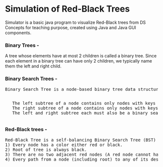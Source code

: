 # Simulation of Red-Black Trees

 Simulator is a basic java program to visualize Red-Black trees from DS Concepts for teaching purpose,
 created using Java and Java GUI components.
 
<h3><b>Binary Trees</b> - </h3> 
 <p>A tree whose elements have at most 2 children is called a binary tree. Since each element in a binary tree can have only 2 children, we typically name them the left and right child.</p>
 
 <h3><b>Binary Search Trees</b> - </h3> 
 <pre>Binary Search Tree is a node-based binary tree data structure which has the following properties:
<ul>
<l1>The left subtree of a node contains only nodes with keys lesser than the node’s key.</l1>
<l1>The right subtree of a node contains only nodes with keys greater than the node’s key.</l1>
<l1>The left and right subtree each must also be a binary search tree.</l1>
</ul></pre>
 
<h3><b>Red-Black trees</b> - </h3> 
<pre>
Red-Black Tree is a self-balancing Binary Search Tree (BST) where every node follows following rules.
1) Every node has a color either red or black.
2) Root of tree is always black.
3) There are no two adjacent red nodes (A red node cannot have a red parent or red child).
4) Every path from a node (including root) to any of its descendant NULL node has the same number of black nodes.</pre>


